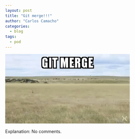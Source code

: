 ```yaml
---
layout: post
title: "Git merge!!!"
author: "Carlos Camacho"
categories:
  - blog
tags:
  - pod
---
```

![](/static/pod/2017-06-13-git_merge.gif)

Explanation: No comments.
